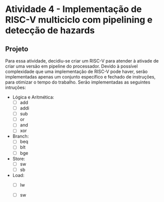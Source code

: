 # Atividade 4 - Implementação de RISC-V multiciclo com pipelining e detecção de hazards

## Projeto
Para essa atividade, decidiu-se criar um RISC-V para atender à ativade de criar uma versão em pipeline do processador. Devido à possível complexidade que uma implementação de RISC-V pode haver, serão implementadas apenas um conjunto específico e fechado de instruções, para otimizar o tempo do trabalho.
Serão implementadas as seguintes intruções:

- Lógica e Aritmética:
  - [ ] add
  - [ ] addi
  - [ ] sub
  - [ ] or
  - [ ] and
  - [ ] xor
- Branch:
  - [ ] beq
  - [ ] blt
  - [ ] bge
- Store:
  - [ ] sw
  - [ ] sb
- Load:
  - [ ] lw
  - [ ] sw
 
